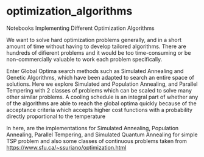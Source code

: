 # optimization_algorithms
Notebooks Implementing Different Optimization Algorithms

We want to solve hard optimization problems generally, and in a short amount of time without having to
develop tailored algorithms. There are hundreds of difierent problems and it would be too time-consuming
or be non-commercially valuable to work each problem specifically.

Enter Global Optima search methods such as Simulated Annealing and Genetic Algorithms, which have
been adapted to search an entire space of solutions. Here we explore Simulated and Population Annealing,
and Parallel Tempering with 2 classes of problems which can be scaled to solve many other similar problems.
A cooling schedule is an integral part of whether any of the algorithms are able to reach the global optima
quickly because of the acceptance criteria which accepts higher cost functions with a probability directly
proportional to the temperature

In here, are the implementations for Simulated Annealing, Population Annealing, Parallel Tempering, and Simulated Quantum Annealing for simple
TSP problem and also some classes of continuous problems taken from https://www.sfu.ca/~ssurjano/optimization.html
